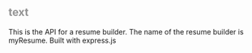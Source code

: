 ## <span style="color: #949494;">text</span>  
This is the API for a resume builder. The name of the resume builder is myResume. Built with express.js
